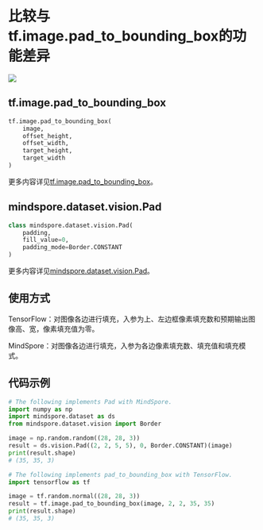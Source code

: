 # 比较与tf.image.pad_to_bounding_box的功能差异

<a href="https://gitee.com/mindspore/docs/blob/r1.11/docs/mindspore/source_zh_cn/note/api_mapping/tensorflow_diff/pad_to_bounding_box.md" target="_blank"><img src="https://mindspore-website.obs.cn-north-4.myhuaweicloud.com/website-images/r1.11/resource/_static/logo_source.png"></a>

## tf.image.pad_to_bounding_box

```python
tf.image.pad_to_bounding_box(
    image,
    offset_height,
    offset_width,
    target_height,
    target_width
)
```

更多内容详见[tf.image.pad_to_bounding_box](https://www.tensorflow.org/versions/r2.6/api_docs/python/tf/image/pad_to_bounding_box)。

## mindspore.dataset.vision.Pad

```python
class mindspore.dataset.vision.Pad(
    padding,
    fill_value=0,
    padding_mode=Border.CONSTANT
)
```

更多内容详见[mindspore.dataset.vision.Pad](https://mindspore.cn/docs/zh-CN/r1.11/api_python/dataset_vision/mindspore.dataset.vision.Pad.html#mindspore.dataset.vision.Pad)。

## 使用方式

TensorFlow：对图像各边进行填充，入参为上、左边框像素填充数和预期输出图像高、宽，像素填充值为零。

MindSpore：对图像各边进行填充，入参为各边像素填充数、填充值和填充模式。

## 代码示例

```python
# The following implements Pad with MindSpore.
import numpy as np
import mindspore.dataset as ds
from mindspore.dataset.vision import Border

image = np.random.random((28, 28, 3))
result = ds.vision.Pad((2, 2, 5, 5), 0, Border.CONSTANT)(image)
print(result.shape)
# (35, 35, 3)

# The following implements pad_to_bounding_box with TensorFlow.
import tensorflow as tf

image = tf.random.normal((28, 28, 3))
result = tf.image.pad_to_bounding_box(image, 2, 2, 35, 35)
print(result.shape)
# (35, 35, 3)
```
